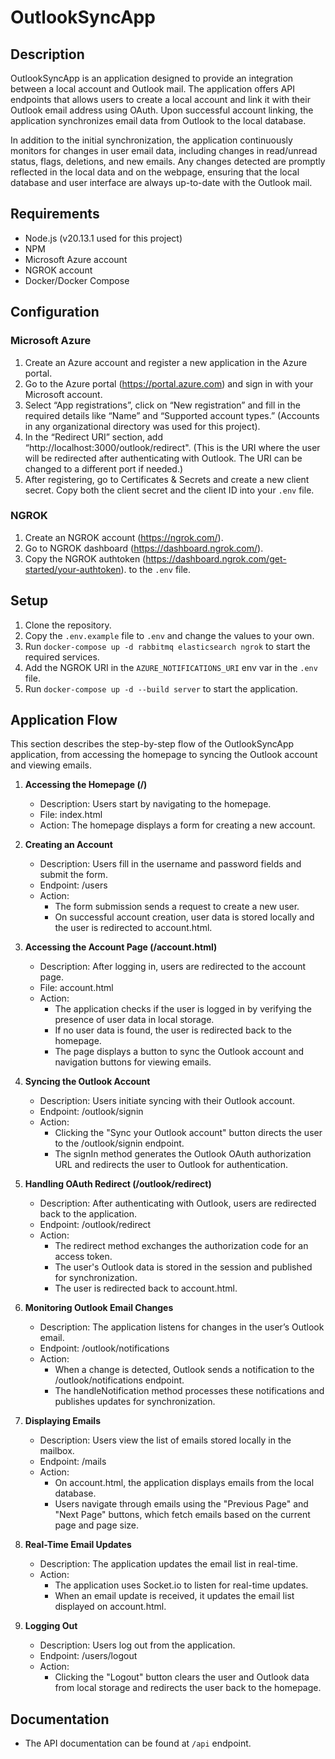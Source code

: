 # OutlookSyncApp

## Description
OutlookSyncApp is an application designed to provide an integration between a local account and Outlook mail. The application offers API endpoints that allows users to create a local account and link it with their Outlook email address using OAuth. Upon successful account linking, the application synchronizes email data from Outlook to the local database. 

In addition to the initial synchronization, the application continuously monitors for changes in user email data, including changes in read/unread status, flags, deletions, and new emails. Any changes detected are promptly reflected in the local data and on the webpage, ensuring that the local database and user interface are always up-to-date with the Outlook mail.

## Requirements
- Node.js (v20.13.1 used for this project)
- NPM
- Microsoft Azure account
- NGROK account
- Docker/Docker Compose

## Configuration

### Microsoft Azure
1. Create an Azure account and register a new application in the Azure portal.
2. Go to the Azure portal (https://portal.azure.com) and sign in with your Microsoft account.
3. Select “App registrations”, click on “New registration” and fill in the required details like “Name” and “Supported account types.” (Accounts in any organizational directory was used for this project).
4. In the “Redirect URI” section, add “http://localhost:3000/outlook/redirect". (This is the URI where the user will be redirected after authenticating with Outlook. The URI can be changed to a different port if needed.)
5. After registering, go to Certificates & Secrets and create a new client secret. Copy both the client secret and the client ID into your `.env` file.

### NGROK
1. Create an NGROK account (https://ngrok.com/).
2. Go to NGROK dashboard (https://dashboard.ngrok.com/).
3. Copy the NGROK authtoken (https://dashboard.ngrok.com/get-started/your-authtoken). to the `.env` file.

## Setup
1. Clone the repository.
2. Copy the `.env.example` file to `.env` and change the values to your own.
3. Run `docker-compose up -d rabbitmq elasticsearch ngrok` to start the required services.
4. Add the NGROK URI in the `AZURE_NOTIFICATIONS_URI` env var in the `.env` file.
5. Run `docker-compose up -d --build server` to start the application.

## Application Flow
This section describes the step-by-step flow of the OutlookSyncApp application, from accessing the homepage to syncing the Outlook account and viewing emails.

1. **Accessing the Homepage (/)**
    - Description: Users start by navigating to the homepage.
    - File: index.html
    - Action: The homepage displays a form for creating a new account.

2. **Creating an Account**
    - Description: Users fill in the username and password fields and submit the form.
    - Endpoint: /users
    - Action:
        - The form submission sends a request to create a new user.
        - On successful account creation, user data is stored locally and the user is redirected to account.html.

3. **Accessing the Account Page (/account.html)**
    - Description: After logging in, users are redirected to the account page.
    - File: account.html
    - Action:
        - The application checks if the user is logged in by verifying the presence of user data in local storage.
        - If no user data is found, the user is redirected back to the homepage.
        - The page displays a button to sync the Outlook account and navigation buttons for viewing emails.

4. **Syncing the Outlook Account**
    - Description: Users initiate syncing with their Outlook account.
    - Endpoint: /outlook/signin
    - Action:
        - Clicking the "Sync your Outlook account" button directs the user to the /outlook/signin endpoint.
        - The signIn method generates the Outlook OAuth authorization URL and redirects the user to Outlook for authentication.

5. **Handling OAuth Redirect (/outlook/redirect)**
    - Description: After authenticating with Outlook, users are redirected back to the application.
    - Endpoint: /outlook/redirect
    - Action:
        - The redirect method exchanges the authorization code for an access token.
        - The user's Outlook data is stored in the session and published for synchronization.
        - The user is redirected back to account.html.

6. **Monitoring Outlook Email Changes**
    - Description: The application listens for changes in the user’s Outlook email.
    - Endpoint: /outlook/notifications
    - Action:
        - When a change is detected, Outlook sends a notification to the /outlook/notifications endpoint.
        - The handleNotification method processes these notifications and publishes updates for synchronization.

7. **Displaying Emails**
    - Description: Users view the list of emails stored locally in the mailbox.
    - Endpoint: /mails
    - Action:
        - On account.html, the application displays emails from the local database.
        - Users navigate through emails using the "Previous Page" and "Next Page" buttons, which fetch emails based on the current page and page size.

8. **Real-Time Email Updates**
    - Description: The application updates the email list in real-time.
    - Action:
        - The application uses Socket.io to listen for real-time updates.
        - When an email update is received, it updates the email list displayed on account.html.

9. **Logging Out**
    - Description: Users log out from the application.
    - Endpoint: /users/logout
    - Action:
        - Clicking the "Logout" button clears the user and Outlook data from local storage and redirects the user back to the homepage.


## Documentation
- The API documentation can be found at `/api` endpoint.
